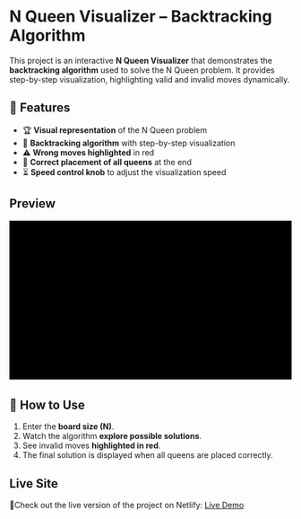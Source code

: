 # N Queen Visualizer – Backtracking Algorithm  

This project is an interactive **N Queen Visualizer** that demonstrates the **backtracking algorithm** used to solve the N Queen problem. It provides step-by-step visualization, highlighting valid and invalid moves dynamically.  

## 📌 Features  
- 🏆 **Visual representation** of the N Queen problem  
- 🔄 **Backtracking algorithm** with step-by-step visualization  
- ⚠ **Wrong moves highlighted** in red  
- 🎯 **Correct placement of all queens** at the end  
- ⏳ **Speed control knob** to adjust the visualization speed  

## Preview

![Video preview](N-Queen-VisualizerTutorial.gif)

## 🚀 How to Use  
1. Enter the **board size (N)**.  
2. Watch the algorithm **explore possible solutions**.  
3. See invalid moves **highlighted in red**.  
4. The final solution is displayed when all queens are placed correctly.  

## Live Site

📌Check out the live version of the project on Netlify: [Live Demo](https://n-queen-visualizer74.netlify.app/)



